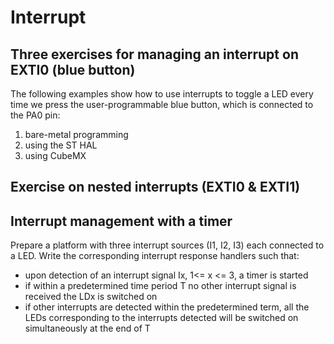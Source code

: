 # Interrupt

## Three exercises for managing an interrupt on EXTI0 (blue button)

The following examples show how to use interrupts to toggle a LED every time we press the user-programmable blue button, which is connected to the PA0 pin:
1. bare-metal programming
2. using the ST HAL
3. using CubeMX

## Exercise on nested interrupts (EXTI0 & EXTI1)

## Interrupt management with a timer
Prepare a platform with three interrupt sources (I1, I2, I3) each connected to a LED. Write the corresponding interrupt response handlers such that:
* upon detection of an interrupt signal Ix, 1<= x <= 3, a timer is started
* if within a predetermined time period T no other interrupt signal is received the LDx is switched on
* if other interrupts are detected within the predetermined term, all the LEDs corresponding to the interrupts detected will be switched on simultaneously at the end of T
